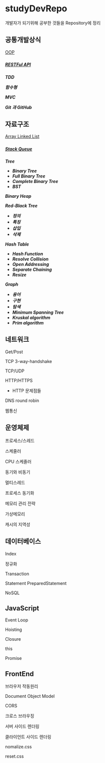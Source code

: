 # studyDevRepo

개발자가 되기위해 공부한 것들을 Repository에 정리

## 공통개발상식

<a href="https://github.com/jhlee225/studyDevRepo/blob/master/Common/OOP.md">
OOP
</a>

<h5><h5>

<a href="https://github.com/jhlee225/studyDevRepo/blob/master/Common/RESTFulAPI.md">
RESTFul API
</a>

<h5><h5>

TDD

함수형

MVC

Git 과 GitHub

## 자료구조

<a href="https://github.com/jhlee225/studyDevRepo/blob/master/DataStructure/ArrayLinkedList.md">
Array Linked List
</a>

<h5><h5>

<a href="https://github.com/jhlee225/studyDevRepo/blob/master/DataStructure/StackQueue.md">
Stack Queue
</a>

<h5><h5>

Tree

- Binary Tree
- Full Binary Tree
- Complete Binary Tree
- BST

Binary Heap

Red-Black Tree

- 정의
- 특징
- 삽입
- 삭제

Hash Table

- Hash Function
- Resolve Collision
- Open Addressing
- Separate Chaining
- Resize

Graph

- 용어
- 구현
- 탐색
- Minimum Spanning Tree
- Kruskal algorithm
- Prim algorithm

## 네트워크

Get/Post

TCP 3-way-handshake

TCP/UDP

HTTP/HTTPS

- HTTP 문제점들

DNS round robin

웹통신

## 운영체제

프로세스/스레드

스케줄러

CPU 스케줄러

동기와 비동기

멀티스레드

프로세스 동기화

메모리 관리 전략

가상메모리

캐시의 지역성

## 데이터베이스

Index

정규화

Transaction

Statement PreparedStatement

NoSQL

## JavaScript

Event Loop

Hoisting

Closure

this

Promise

## FrontEnd

브라우저 작동원리

Document Object Model

CORS

크로스 브라우징

서버 사이드 렌더링

클라이언트 사이드 렌더링

nomalize.css

reset.css
